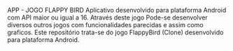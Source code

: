 APP - JOGO FLAPPY BIRD
Aplicativo desenvolvido para plataforma Android com API maior ou igual a 16.
Através deste jogo Pode-se desenvolver diversos outros jogos com funcionalidades parecidas e assim como graficos.
Este repositório trata-se do jogo FlappyBird (Clone) desenvolvido para plataforma Android.
